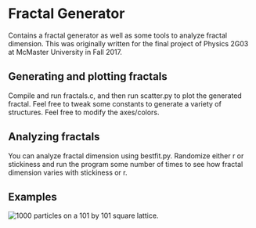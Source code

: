 # Fractal Generator

Contains a fractal generator as well as some tools to analyze fractal dimension. This was originally written for the final project of Physics 2G03 at McMaster University in Fall 2017.

## Generating and plotting fractals

Compile and run fractals.c, and then run scatter.py to plot the generated fractal. Feel free to tweak some constants to generate a variety of structures. Feel free to modify the axes/colors.

## Analyzing fractals

You can analyze fractal dimension using bestfit.py. Randomize either r or stickiness and run the program some number of times to see how fractal dimension varies with stickiness or r.

## Examples


![1000 particles on a 101 by 101 square lattice.](https://image.ibb.co/nhn6H6/Fractal_1.png)
